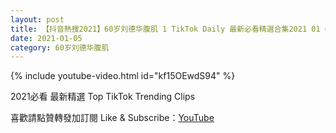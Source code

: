 ```yaml
---
layout: post
title: 【抖音熱搜2021】60岁刘德华腹肌 1 TikTok Daily 最新必看精選合集2021 01 05
date: 2021-01-05
category: 60岁刘德华腹肌
---
```


{% include youtube-video.html id="kf15OEwdS94" %}

2021必看 最新精選 Top TikTok Trending Clips

喜歡請點贊轉發加訂閱 Like & Subscribe：[YouTube](https://www.youtube.com/channel/UCAoR7VcanIPd04uEq_GIylA/videos)

